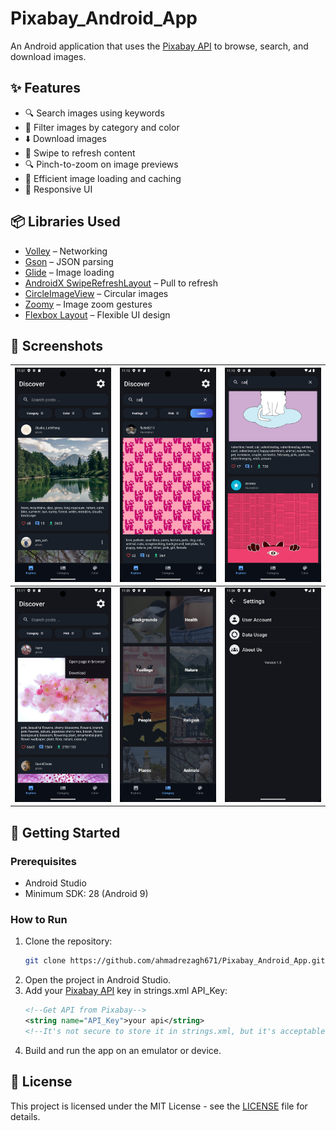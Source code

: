 # Pixabay_Android_App

An Android application that uses the [Pixabay API](https://pixabay.com/api/docs/) to browse, search, and download images.

## ✨ Features

- 🔍 Search images using keywords  
- 🎨 Filter images by category and color  
- ⬇️ Download images  
- 🔄 Swipe to refresh content  
- 🔍 Pinch-to-zoom on image previews  
- 💾 Efficient image loading and caching  
- 📱 Responsive UI 

## 📦 Libraries Used

- [Volley](https://developer.android.com/training/volley) – Networking
- [Gson](https://github.com/google/gson) – JSON parsing
- [Glide](https://github.com/bumptech/glide) – Image loading
- [AndroidX SwipeRefreshLayout](https://developer.android.com/reference/androidx/swiperefreshlayout/widget/SwipeRefreshLayout) – Pull to refresh
- [CircleImageView](https://github.com/hdodenhof/CircleImageView) – Circular images
- [Zoomy](https://github.com/imablanco/Zoomy) – Image zoom gestures
- [Flexbox Layout](https://github.com/google/flexbox-layout) – Flexible UI design

## 📸 Screenshots

| ![Screenshot 1](Screenshots/01.png) | ![Screenshot 2](Screenshots/02.png) | ![Screenshot 3](Screenshots/03.png) |
|-----------------------------------------|-----------------------------------------|-----------------------------------------|
| ![Screenshot 4](Screenshots/04.png) | ![Screenshot 5](Screenshots/05.png) | ![Screenshot 6](Screenshots/06.png) |

## 🚀 Getting Started

### Prerequisites

- Android Studio 
- Minimum SDK: 28 (Android 9)

### How to Run

1. Clone the repository:
   ```bash
   git clone https://github.com/ahmadrezagh671/Pixabay_Android_App.git
   ```
3. Open the project in Android Studio.
4. Add your [Pixabay API](https://pixabay.com/api/docs/) key in strings.xml API_Key:
   ```xml
   <!--Get API from Pixabay-->
   <string name="API_Key">your api</string>
   <!--It's not secure to store it in strings.xml, but it's acceptable for testing purposes.-->
   ```
5. Build and run the app on an emulator or device.

## 📄 License
This project is licensed under the MIT License - see the [LICENSE](https://github.com/ahmadrezagh671/Pixabay_Android_App/blob/main/LICENSE) file for details.
